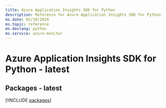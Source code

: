 ```yaml
---
title: Azure Application Insights SDK for Python
description: Reference for Azure Application Insights SDK for Python
ms.date: 02/19/2024
ms.topic: reference
ms.devlang: python
ms.service: azure-monitor
---
```

# Azure Application Insights SDK for Python - latest
## Packages - latest
[!INCLUDE [packages](application-insights-index.md)]
